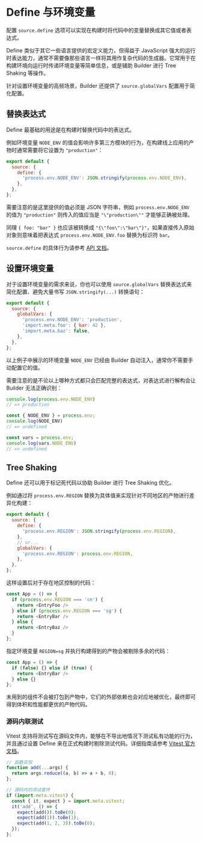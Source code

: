 # Define 与环境变量

配置 `source.define` 选项可以实现在构建时将代码中的变量替换成其它值或者表达式。

Define 类似于其它一些语言提供的宏定义能力，但得益于 JavaScript 强大的运行时表达能力，通常不需要像那些语言一样将其用作复杂代码的生成器。它常用于在构建环境向运行时传递环境变量等简单信息，或是辅助 Builder 进行 Tree Shaking 等操作。

针对设置环境变量的高频场景，Builder 还提供了 `source.globalVars` 配置用于简化配置。
## 替换表达式

Define 最基础的用途是在构建时替换代码中的表达式。

例如环境变量 `NODE_ENV` 的值会影响许多第三方模块的行为，在构建线上应用的产物时通常需要将它设置为 `"production"`：

```js
export default {
  source: {
    define: {
      'process.env.NODE_ENV': JSON.stringify(process.env.NODE_ENV),
    },
  },
};
```

需要注意的是这里提供的值必须是 JSON 字符串，例如 `process.env.NODE_ENV` 的值为 `"production"` 则传入的值应当是 `"\"production\""` 才能够正确被处理。

同理 `{ foo: "bar" }` 也应该被转换成 `"{\"foo\":\"bar\"}"`，如果直接传入原始对象则意味着把表达式 `process.env.NODE_ENV.foo` 替换为标识符 `bar`。

`source.define` 的具体行为请参考 [API 文档](/api/config-source.html#source-define)。

## 设置环境变量

对于设置环境变量的需求来说，你也可以使用 `source.globalVars` 替换表达式来简化配置、避免大量书写 `JSON.stringify(...)` 转换语句：

```js
export default {
  source: {
    globalVars: {
      'process.env.NODE_ENV': 'production',
      'import.meta.foo': { bar: 42 },
      'import.meta.baz': false,
    },
  },
};
```

以上例子中展示的环境变量 `NODE_ENV` 已经由 Builder 自动注入，通常你不需要手动配置它的值。 

需要注意的是不论以上哪种方式都只会匹配完整的表达式，对表达式进行解构会让 Builder 无法正确识别：

```js
console.log(process.env.NODE_ENV)
// => production

const { NODE_ENV } = process.env;
console.log(NODE_ENV)
// => undefined

const vars = process.env;
console.log(vars.NODE_ENV)
// => undefined
```

## Tree Shaking

Define 还可以用于标记死代码以协助 Builder 进行 Tree Shaking 优化。

例如通过将 `process.env.REGION` 替换为具体值来实现针对不同地区的产物进行差异化构建：

```js
export default {
  source: {
    define: {
      'process.env.REGION': JSON.stringify(process.env.REGION),
    },
    // or...
    globalVars: {
      'process.env.REGION': process.env.REGION,
    },
  },
};
```

这样设置后对于存在地区控制的代码：

```js
const App = () => {
  if (process.env.REGION === 'cn') {
    return <EntryFoo />
  } else if (process.env.REGION === 'sg') {
    return <EntryBar />
  } else {
    return <EntryBaz />
  }
};
```

指定环境变量 `REGION=sg` 并执行构建得到的产物会被剔除多余的代码：

```js
const App = () => {
  if (false) {} else if (true) {
    return <EntryBar />
  } else {}
};
```

未用到的组件不会被打包到产物中，它们的外部依赖也会对应地被优化，最终即可得到体积和性能都更优的产物代码。

### 源码内联测试

Vitest 支持将测试写在源码文件内，能够在不导出地情况下测试私有功能的行为，并且通过设置 Define 来在正式构建时剔除测试代码。详细指南请参考 [Vitest 官方文档](https://cn.vitest.dev/guide/in-source.html)。

```js
// 函数实现
function add(...args) {
  return args.reduce((a, b) => a + b, 0);
};

// 源码内的测试套件
if (import.meta.vitest) {
  const { it, expect } = import.meta.vitest;
  it('add', () => {
    expect(add()).toBe(0);
    expect(add(1)).toBe(1);
    expect(add(1, 2, 3)).toBe(6);
  });
};
```

